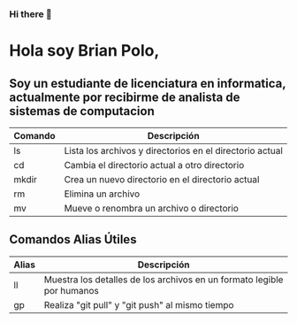 ### Hi there 👋

# Hola soy Brian Polo,
## Soy un estudiante de licenciatura en informatica, actualmente por recibirme de analista de sistemas de computacion




| Comando | Descripción |
| ------- | ----------- |
| ls | Lista los archivos y directorios en el directorio actual |
| cd | Cambia el directorio actual a otro directorio |
| mkdir | Crea un nuevo directorio en el directorio actual |
| rm | Elimina un archivo |
| mv | Mueve o renombra un archivo o directorio |

## Comandos Alias Útiles

| Alias | Descripción |
| ----- | ----------- |
| ll | Muestra los detalles de los archivos en un formato legible por humanos |
| gp | Realiza "git pull" y "git push" al mismo tiempo |

